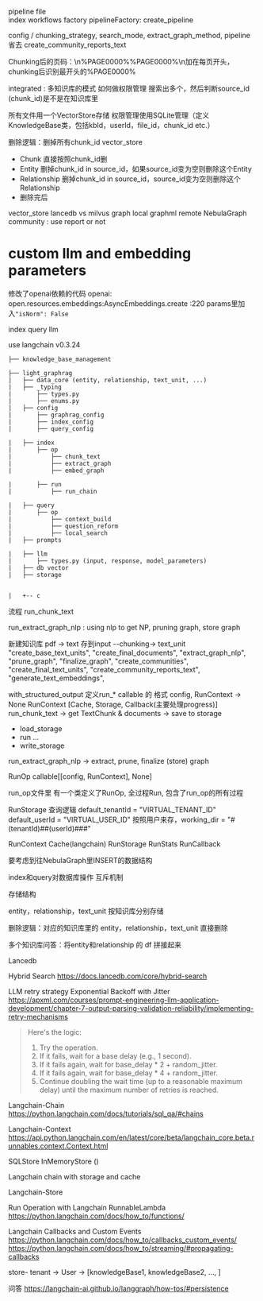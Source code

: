 
pipeline file  
index workflows factory pipelineFactory: create_pipeline

config / chunking_strategy, search_mode, extract_graph_method, 
pipeline 省去 create_community_reports_text


Chunking后的页码：\n%PAGE0000%%PAGE0000%\n加在每页开头，chunking后识别最开头的%PAGE0000%

integrated : 多知识库的模式 如何做权限管理
搜索出多个，然后判断source_id (chunk_id)是不是在知识库里

所有文件用一个VectorStore存储
权限管理使用SQLite管理（定义KnowledgeBase类，包括kbId，userId，file_id，chunk_id etc.）

删除逻辑：删掉所有chunk_id
vector_store 
- Chunk 直接按照chunk_id删
- Entity 删掉chunk_id in source_id，如果source_id变为空则删除这个Entity
- Relationship 删掉chunk_id in source_id，source_id变为空则删除这个Relationship
- 删除完后 


vector_store lancedb vs milvus
graph local graphml remote NebulaGraph
community : use report or not


# custom llm and embedding parameters
修改了openai依赖的代码
openai: open.resources.embeddings:AsyncEmbeddings.create :220
params里加入`"isNorm": False`

index
query
llm

use langchain v0.3.24
```
├── knowledge_base_management

├── light_graphrag
|   ├── data_core (entity, relationship, text_unit, ...)
|   ├── _typing
|       ├── types.py 
|       ├── enums.py 
|   ├── config
|       ├── graphrag_config
|       ├── index_config
|       ├── query_config

|   ├── index
|       ├── op
|           ├── chunk_text
|           ├── extract_graph
|           ├── embed_graph

|       ├── run
|           ├── run_chain

|   ├── query
|       ├── op
|           ├── context_build
|           ├── question_reform 
|           ├── local_search
|   ├── prompts

|   ├── llm
|       ├── types.py (input, response, model_parameters)
|   ├── db vector
|   ├── storage


|   +-- c
```
流程
run_chunk_text

run_extract_graph_nlp : using nlp to get NP, pruning graph, store graph

新建知识库 pdf -> text 存到input --chunking-> text_unit 
"create_base_text_units",
"create_final_documents",
"extract_graph_nlp",
"prune_graph",
"finalize_graph",
"create_communities",
"create_final_text_units",
"create_community_reports_text",
"generate_text_embeddings",

with_structured_output
定义run_* callable 的 格式 config, RunContext -> None
RunContext [Cache, Storage, Callback(主要处理progress)]
run_chunk_text -> get TextChunk & documents -> save to storage

- load_storage
- run ...
- write_storage

run_extract_graph_nlp -> extract, prune, finalize (store) graph

RunOp
callable[[config, RunContext], None]

run_op文件里 有一个类定义了RunOp, 全过程Run, 包含了run_op的所有过程

RunStorage
查询逻辑
default_tenantId = "VIRTUAL_TENANT_ID"
default_userId = "VIRTUAL_USER_ID"
按照用户来存，working_dir = "#(tenantId)##(userId)###"

RunContext Cache(langchain) RunStorage RunStats RunCallback

要考虑到往NebulaGraph里INSERT的数据结构



index和query对数据库操作 互斥机制

存储结构 

entity，relationship，text_unit 按知识库分别存储

删除逻辑：对应的知识库里的 entity，relationship，text_unit 直接删除



多个知识库问答：将entity和relationship 的 df 拼接起来

Lancedb

Hybrid Search
https://docs.lancedb.com/core/hybrid-search


LLM 
retry strategy
Exponential Backoff with Jitter
https://apxml.com/courses/prompt-engineering-llm-application-development/chapter-7-output-parsing-validation-reliability/implementing-retry-mechanisms

> Here's the logic:
> 1. Try the operation.
> 2. If it fails, wait for a base delay (e.g., 1 second).
> 3. If it fails again, wait for base_delay * 2 + random_jitter.
> 4. If it fails again, wait for base_delay * 4 + random_jitter.
> 5. Continue doubling the wait time (up to a reasonable maximum delay) until the maximum number of retries is reached.


Langchain-Chain
https://python.langchain.com/docs/tutorials/sql_qa/#chains


Langchain-Context
https://api.python.langchain.com/en/latest/core/beta/langchain_core.beta.runnables.context.Context.html

SQLStore InMemoryStore
()

Langchain chain with storage and cache

Langchain-Store

Run Operation with Langchain RunnableLambda
https://python.langchain.com/docs/how_to/functions/

Langchain Callbacks and Custom Events 
https://python.langchain.com/docs/how_to/callbacks_custom_events/
https://python.langchain.com/docs/how_to/streaming/#propagating-callbacks


store-
tenant -> User -> [knowledgeBase1, knowledgeBase2, ..., ]

问答 
https://langchain-ai.github.io/langgraph/how-tos/#persistence